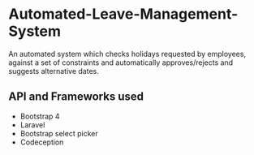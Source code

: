 # Automated-Leave-Management-System
An automated system which checks holidays requested by employees, against a set of constraints and automatically approves/rejects and suggests alternative dates.


## API and Frameworks used
- Bootstrap 4
- Laravel
- Bootstrap select picker
- Codeception
